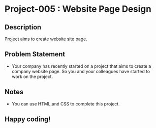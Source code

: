 # Project-005 : Website Page Design

## Description

Project aims to create website site page.

## Problem Statement

- Your company has recently started on a project that aims to create a company website page. So you and your colleagues have started to work on the project.

## Notes

- You can use HTML,and CSS to complete this project.

## Happy coding!
